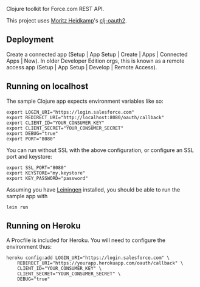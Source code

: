 Clojure toolkit for Force.com REST API. 

This project uses [Moritz Heidkamp](https://github.com/DerGuteMoritz)'s [clj-oauth2](https://github.com/DerGuteMoritz/clj-oauth2).

Deployment
----------

Create a connected app (Setup | App Setup | Create | Apps | Connected Apps | New). In older Developer Edition orgs, this is known as a remote access app (Setup | App Setup | Develop | Remote Access).

Running on localhost
--------------------

The sample Clojure app expects environment variables like so:

    export LOGIN_URI="https://login.salesforce.com"
    export REDIRECT_URI="http://localhost:8080/oauth/callback"
    export CLIENT_ID="YOUR_CONSUMER_KEY"
    export CLIENT_SECRET="YOUR_CONSUMER_SECRET"
    export DEBUG="true"
    export PORT="8080"
    
You can run without SSL with the above configuration, or configure an SSL port and keystore:
    
    export SSL_PORT="8080"
    export KEYSTORE="my.keystore"
    export KEY_PASSWORD="password"
    
Assuming you have [Leiningen](https://github.com/technomancy/leiningen) installed, you should be able to run the sample app with

    lein run

Running on Heroku
-----------------

A Procfile is included for Heroku. You will need to configure the environment thus:

    heroku config:add LOGIN_URI="https://login.salesforce.com" \
        REDIRECT_URI="https://yourapp.herokuapp.com/oauth/callback" \
        CLIENT_ID="YOUR_CONSUMER_KEY" \
        CLIENT_SECRET="YOUR_CONSUMER_SECRET" \
        DEBUG="true"